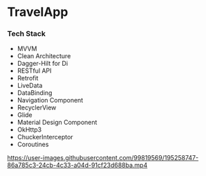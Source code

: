 # TravelApp

### Tech Stack

- MVVM
- Clean Architecture
- Dagger-Hilt for Di
- RESTful API
- Retrofit
- LiveData
- DataBinding
- Navigation Component
- RecyclerView
- Glide
- Material Design Component
- OkHttp3
- ChuckerInterceptor
- Coroutines



https://user-images.githubusercontent.com/99819569/195258747-86a785c3-24cb-4c33-a04d-91cf23d688ba.mp4

